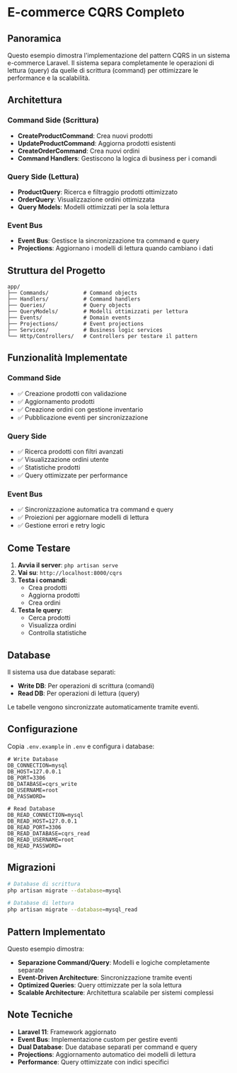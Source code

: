 # E-commerce CQRS Completo

## Panoramica

Questo esempio dimostra l'implementazione del pattern CQRS in un sistema e-commerce Laravel. Il sistema separa completamente le operazioni di lettura (query) da quelle di scrittura (command) per ottimizzare le performance e la scalabilità.

## Architettura

### Command Side (Scrittura)
- **CreateProductCommand**: Crea nuovi prodotti
- **UpdateProductCommand**: Aggiorna prodotti esistenti
- **CreateOrderCommand**: Crea nuovi ordini
- **Command Handlers**: Gestiscono la logica di business per i comandi

### Query Side (Lettura)
- **ProductQuery**: Ricerca e filtraggio prodotti ottimizzato
- **OrderQuery**: Visualizzazione ordini ottimizzata
- **Query Models**: Modelli ottimizzati per la sola lettura

### Event Bus
- **Event Bus**: Gestisce la sincronizzazione tra command e query
- **Projections**: Aggiornano i modelli di lettura quando cambiano i dati

## Struttura del Progetto

```
app/
├── Commands/           # Command objects
├── Handlers/           # Command handlers
├── Queries/            # Query objects
├── QueryModels/        # Modelli ottimizzati per lettura
├── Events/             # Domain events
├── Projections/        # Event projections
├── Services/           # Business logic services
└── Http/Controllers/   # Controllers per testare il pattern
```

## Funzionalità Implementate

### Command Side
- ✅ Creazione prodotti con validazione
- ✅ Aggiornamento prodotti
- ✅ Creazione ordini con gestione inventario
- ✅ Pubblicazione eventi per sincronizzazione

### Query Side
- ✅ Ricerca prodotti con filtri avanzati
- ✅ Visualizzazione ordini utente
- ✅ Statistiche prodotti
- ✅ Query ottimizzate per performance

### Event Bus
- ✅ Sincronizzazione automatica tra command e query
- ✅ Proiezioni per aggiornare modelli di lettura
- ✅ Gestione errori e retry logic

## Come Testare

1. **Avvia il server**: `php artisan serve`
2. **Vai su**: `http://localhost:8000/cqrs`
3. **Testa i comandi**:
   - Crea prodotti
   - Aggiorna prodotti
   - Crea ordini
4. **Testa le query**:
   - Cerca prodotti
   - Visualizza ordini
   - Controlla statistiche

## Database

Il sistema usa due database separati:
- **Write DB**: Per operazioni di scrittura (comandi)
- **Read DB**: Per operazioni di lettura (query)

Le tabelle vengono sincronizzate automaticamente tramite eventi.

## Configurazione

Copia `.env.example` in `.env` e configura i database:

```env
# Write Database
DB_CONNECTION=mysql
DB_HOST=127.0.0.1
DB_PORT=3306
DB_DATABASE=cqrs_write
DB_USERNAME=root
DB_PASSWORD=

# Read Database
DB_READ_CONNECTION=mysql
DB_READ_HOST=127.0.0.1
DB_READ_PORT=3306
DB_READ_DATABASE=cqrs_read
DB_READ_USERNAME=root
DB_READ_PASSWORD=
```

## Migrazioni

```bash
# Database di scrittura
php artisan migrate --database=mysql

# Database di lettura
php artisan migrate --database=mysql_read
```

## Pattern Implementato

Questo esempio dimostra:
- **Separazione Command/Query**: Modelli e logiche completamente separate
- **Event-Driven Architecture**: Sincronizzazione tramite eventi
- **Optimized Queries**: Query ottimizzate per la sola lettura
- **Scalable Architecture**: Architettura scalabile per sistemi complessi

## Note Tecniche

- **Laravel 11**: Framework aggiornato
- **Event Bus**: Implementazione custom per gestire eventi
- **Dual Database**: Due database separati per command e query
- **Projections**: Aggiornamento automatico dei modelli di lettura
- **Performance**: Query ottimizzate con indici specifici
